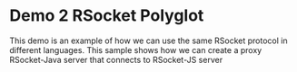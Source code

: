 # Demo 2 RSocket Polyglot

This demo is an example of how we can use the same RSocket protocol in different 
languages. This sample shows how we can create a proxy RSocket-Java server that 
connects to RSocket-JS server 